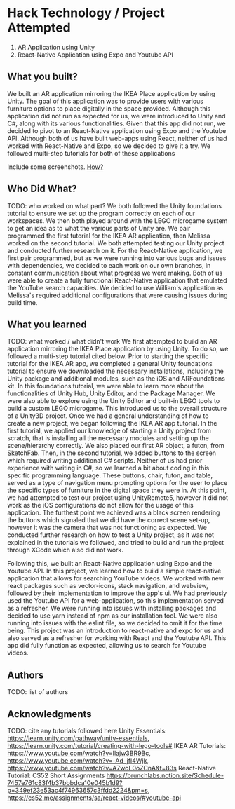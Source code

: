 # Hack Technology / Project Attempted
1. AR Application using Unity
2. React-Native Application using Expo and Youtube API
## What you built? 

We built an AR application mirroring the IKEA Place application by using Unity. The goal of this application was to provide users with various furniture options to place digitally in the space provided. Although this application did not run as expected for us, we were introduced to Unity and C#, along with its various functionalities. Given that this app did not run, we decided to pivot to an React-Native application using Expo and the Youtube API. Although both of us have built web-apps using React, neither of us had worked with React-Native and Expo, so we decided to give it a try. We followed multi-step tutorials for both of these applications

Include some screenshots.
[How?](https://help.github.com/articles/about-readmes/#relative-links-and-image-paths-in-readme-files)

## Who Did What?

TODO: who worked on what part?
We both followed the Unity foundations tutorial to ensure we set up the program correctly on each of our workspaces. We then both played around with the LEGO microgame system to get an idea as to what the various parts of Unity are. We pair programmed the first tutorial for the IKEA AR application, then Melissa worked on the second tutorial. We both attempted testing our Unity project and conducted further research on it. For the React-Native application, we first pair programmed, but as we were running into various bugs and issues with dependencies, we decided to each work on our own branches, in constant communication about what progress we were making. Both of us were able to create a fully functional React-Native application that emulated the YouTube search capacities. We decided to use William's application as Melissa's required additional configurations that were causing issues during build time. 

## What you learned

TODO: what worked / what didn't work
We first attempted to build an AR application mirroring the IKEA Place application by using Unity. To do so, we followed a multi-step tutorial cited below. Prior to starting the specific tutorial for the IKEA AR app, we completed a general Unity foundations tutorial to ensure we downloaded the necessary installations, including the Unity package and additional modules, such as the iOS and ARFoundations kit. In this foundations tutorial, we were able to learn more about the functionalities of Unity Hub, Unity Editor, and the Package Manager. We were also able to explore using the Unity Editor and built-in LEGO tools to build a custom LEGO microgame. This introduced us to the overall structure of a Unity3D project. Once we had a general understanding of how to create a new project, we began following the IKEA AR app tutorial. In the first tutorial, we applied our knowledge of starting a Unity project from scratch, that is installing all the necessary modules and setting up the scene/hierarchy correctly. We also placed our first AR object, a futon, from SketchFab. Then, in the second tutorial, we added buttons to the screen which required writing additional C# scripts. Neither of us had prior experience with writing in C#, so we learned a bit about coding in this specific programming language. These buttons, chair, futon, and table, served as a type of navigation menu prompting options for the user to place the specific types of furniture in the digital space they were in. At this point, we had attempted to test our project using UnityRemote5, however it did not work as the iOS configurations do not allow for the usage of this application. The furthest point we achieved was a black screen rendering the buttons which signaled that we did have the correct scene set-up, however it was the camera that was not functioning as expected. We conducted further research on how to test a Unity project, as it was not explained in the tutorials we followed, and tried to build and run the project through XCode which also did not work. 

Following this, we built an React-Native application using Expo and the Youtube API. In this project, we learned how to build a simple react-native application that allows for searching YouTube videos. We worked with new react packages such as vector-icons, stack navigation, and webview, followed by their implementation to improve the app's ui. We had previously used the Youtube API for a web-application, so this implementation served as a refresher. We were running into issues with installing packages and decided to use yarn instead of npm as our installation tool. We were also running into issues with the eslint file, so we decided to omit it for the time being. This project was an introduction to react-native and expo for us and also served as a refresher for working with React and the Youtube API. This app did fully function as expected, allowing us to search for Youtube videos. 

## Authors

TODO: list of authors


## Acknowledgments

TODO: cite any tutorials followed here
Unity Essentials: https://learn.unity.com/pathway/unity-essentials, https://learn.unity.com/tutorial/creating-with-lego-tools#
IKEA AR Tutorials: https://www.youtube.com/watch?v=Ilajw3BR9Bc, https://www.youtube.com/watch?v=-Ad_jfl4Wjk, https://www.youtube.com/watch?v=A7woL0oZCnA&t=83s
React-Native Tutorial: CS52 Short Assignments https://brunchlabs.notion.site/Schedule-7457e761c83f4b37bbbdca10e045b1d9?p=349ef23e53ac4f74963657c3ffdd2224&pm=s, https://cs52.me/assignments/sa/react-videos/#youtube-api
